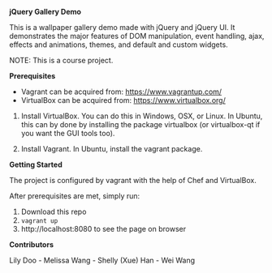 **jQuery Gallery Demo**

This is a wallpaper gallery demo made with jQuery and jQuery UI. It demonstrates
the major features of DOM manipulation, event handling, ajax, effects and
animations, themes, and default and custom widgets.  

NOTE: This is a course project.

**Prerequisites**  

- Vagrant can be acquired from: https://www.vagrantup.com/
- VirtualBox can be acquired from: https://www.virtualbox.org/  

1. Install VirtualBox. You can do this in Windows, OSX, or Linux. In Ubuntu, this can by done by installing the package virtualbox (or virtualbox-qt if you want the GUI tools too).

2. Install Vagrant. In Ubuntu, install the vagrant package.


**Getting Started**  

The project is configured by vagrant with the help of Chef and VirtualBox.

After prerequisites are met, simply run:

1. Download this repo
2. `vagrant up`
3. http://localhost:8080 to see the page on browser


**Contributors**  

Lily Doo - Melissa Wang - Shelly (Xue) Han - Wei Wang
